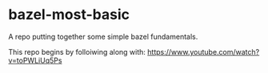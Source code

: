 # bazel-most-basic
A repo putting together some simple bazel fundamentals.

This repo begins by folloiwing along with: https://www.youtube.com/watch?v=toPWLiUq5Ps
